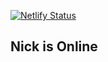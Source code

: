[![Netlify Status](https://api.netlify.com/api/v1/badges/f75bd25e-1c0a-4e9f-8d15-54766214ee7b/deploy-status)](https://app.netlify.com/sites/nick-is-online/deploys)

## Nick is Online

